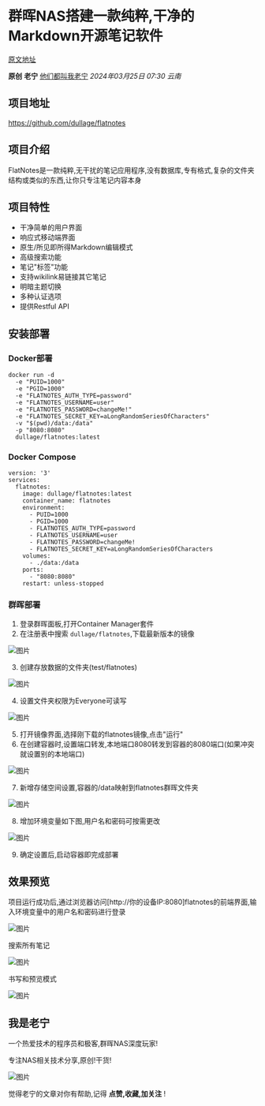 # 群晖NAS搭建一款纯粹,干净的Markdown开源笔记软件

[原文地址](https://mp.weixin.qq.com/s/zYJU70P3jNvlVIXANnMALA)

**原创** **老宁** [他们都叫我老宁](javascript:void(0);) *2024年03月25日 07:30* *云南*

## 项目地址

https://github.com/dullage/flatnotes

## 项目介绍

FlatNotes是一款纯粹,无干扰的笔记应用程序,没有数据库,专有格式,复杂的文件夹结构或类似的东西,让你只专注笔记内容本身

## 项目特性

* 干净简单的用户界面
* 响应式移动端界面
* 原生/所见即所得Markdown编辑模式
* 高级搜索功能
* 笔记"标签"功能
* 支持wikilink易链接其它笔记
* 明暗主题切换
* 多种认证选项
* 提供Restful API

## 安装部署

### Docker部署

```
docker run -d 
  -e "PUID=1000" 
  -e "PGID=1000" 
  -e "FLATNOTES_AUTH_TYPE=password" 
  -e "FLATNOTES_USERNAME=user" 
  -e "FLATNOTES_PASSWORD=changeMe!" 
  -e "FLATNOTES_SECRET_KEY=aLongRandomSeriesOfCharacters" 
  -v "$(pwd)/data:/data" 
  -p "8080:8080" 
  dullage/flatnotes:latest
```

### Docker Compose

```
version: '3'
services:
  flatnotes:
    image: dullage/flatnotes:latest
    container_name: flatnotes
    environment:
      - PUID=1000
      - PGID=1000
      - FLATNOTES_AUTH_TYPE=password
      - FLATNOTES_USERNAME=user
      - FLATNOTES_PASSWORD=changeMe!
      - FLATNOTES_SECRET_KEY=aLongRandomSeriesOfCharacters
    volumes:
      - ./data:/data
    ports:
      - "8080:8080"
    restart: unless-stopped
```

### 群晖部署

1. 登录群晖面板,打开Container Manager套件
2. 在注册表中搜索 `dullage/flatnotes`,下载最新版本的镜像

![图片](attachments/640%5B3%5D.webp)

3. 创建存放数据的文件夹(test/flatnotes)

![图片](attachments/640%5B4%5D.webp)

4. 设置文件夹权限为Everyone可读写

![图片](attachments/640%5B5%5D.webp)

5. 打开镜像界面,选择刚下载的flatnotes镜像,点击"运行"
6. 在创建容器时,设置端口转发,本地端口8080转发到容器的8080端口(如果冲突就设置别的本地端口)

![图片](attachments/640%5B6%5D.webp)

7. 新增存储空间设置,容器的/data映射到flatnotes群晖文件夹

![图片](attachments/640%5B7%5D.webp)

8. 增加环境变量如下图,用户名和密码可按需更改

![图片](attachments/640%5B8%5D.webp)

9. 确定设置后,启动容器即完成部署

## 效果预览

项目运行成功后,通过浏览器访问[http://你的设备IP:8080]flatnotes的前端界面,输入环境变量中的用户名和密码进行登录

![图片](attachments/640%5B9%5D.webp)

搜索所有笔记

![图片](attachments/640%5B10%5D.webp)

书写和预览模式

![图片](attachments/640%5B11%5D.webp)

## 我是老宁

一个热爱技术的程序员和极客,群晖NAS深度玩家!

专注NAS相关技术分享,原创!干货!

![图片](attachments/640%5B12%5D.webp)

觉得老宁的文章对你有帮助,记得 **点赞,收藏,加关注** !
